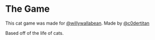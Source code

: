 # The Game
This cat game was made for [@willywallabean](https://github.com/willywallabean).
Made by [@c0dertitan](https://github.com/c0dertitan)


Based off of the life of cats.
